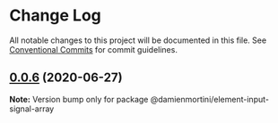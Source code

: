 # Change Log

All notable changes to this project will be documented in this file.
See [Conventional Commits](https://conventionalcommits.org) for commit guidelines.

## [0.0.6](https://github.com/damienmortini/lib/compare/@damienmortini/element-input-signal-array@0.0.5...@damienmortini/element-input-signal-array@0.0.6) (2020-06-27)

**Note:** Version bump only for package @damienmortini/element-input-signal-array
